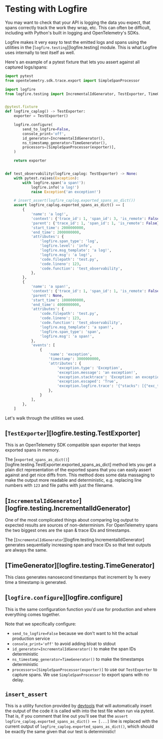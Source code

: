 # Testing with Logfire

You may want to check that your API is logging the data you expect, that spans correctly track the work they wrap, etc.
This can often be difficult, including with Python's built in logging and OpenTelemetry's SDKs.

Logfire makes it very easy to test the emitted logs and spans using the utilities in the
[`logfire.testing`][logfire.testing] module.
This is what Logfire uses internally to test itself as well.

Here's an example of a pytest fixture that lets you assert against all captured logs/spans:

```py
import pytest
from opentelemetry.sdk.trace.export import SimpleSpanProcessor

import logfire
from logfire.testing import IncrementalIdGenerator, TestExporter, TimeGenerator


@pytest.fixture
def logfire_caplog() -> TestExporter:
    exporter = TestExporter()

    logfire.configure(
        send_to_logfire=False,
        console_print='off',
        id_generator=IncrementalIdGenerator(),
        ns_timestamp_generator=TimeGenerator(),
        processors=[SimpleSpanProcessor(exporter)],
    )

    return exporter


def test_observability(logfire_caplog: TestExporter) -> None:
    with pytest.raises(Exception):
        with logfire.span('a span!'):
            logfire.info('a log!')
            raise Exception('an exception!')

    # insert_assert(logfire_caplog.exported_spans_as_dict())
    assert logfire_caplog.exported_spans_as_dict() == [
        {
            'name': 'a log!',
            'context': {'trace_id': 1, 'span_id': 3, 'is_remote': False},
            'parent': {'trace_id': 1, 'span_id': 1, 'is_remote': False},
            'start_time': 2000000000,
            'end_time': 2000000000,
            'attributes': {
                'logfire.span_type': 'log',
                'logfire.level': 'info',
                'logfire.msg_template': 'a log!',
                'logfire.msg': 'a log!',
                'code.filepath': 'test.py',
                'code.lineno': 123,
                'code.function': 'test_observability',
            },
        },
        {
            'name': 'a span!',
            'context': {'trace_id': 1, 'span_id': 1, 'is_remote': False},
            'parent': None,
            'start_time': 1000000000,
            'end_time': 4000000000,
            'attributes': {
                'code.filepath': 'test.py',
                'code.lineno': 123,
                'code.function': 'test_observability',
                'logfire.msg_template': 'a span!',
                'logfire.span_type': 'span',
                'logfire.msg': 'a span!',
            },
            'events': [
                {
                    'name': 'exception',
                    'timestamp': 3000000000,
                    'attributes': {
                        'exception.type': 'Exception',
                        'exception.message': 'an exception!',
                        'exception.stacktrace': 'Exception: an exception!',
                        'exception.escaped': 'True',
                        'exception.logfire.trace': '{"stacks": [{"exc_type": "Exception", "exc_value": "an exception!", "syntax_error": null, "is_cause": false, "frames": [{"filename": "test.py", "lineno": 123, "name": "test_observability", "line": "", "locals": null}]}]}',
                    },
                }
            ],
        },
    ]
```

Let's walk through the utilities we used.

## [`TestExporter`][logfire.testing.TestExporter]

This is an OpenTelemetry SDK compatible span exporter that keeps exported spans in memory.

The [`exported_spans_as_dict()`][logfire.testing.TestExporter.exported_spans_as_dict] method lets you get
a plain dict representation of the exported spans that you can easily assert against and get nice diffs from.
This method does some data massaging to make the output more readable and deterministic, e.g. replacing line numbers with `123` and file paths with just the filename.

## [`IncrementalIdGenerator`][logfire.testing.IncrementalIdGenerator]

One of the most complicated things about comparing log output to expected results are sources of non-determinism.
For OpenTelemetry spans the two biggest ones are the span & trace IDs and timestamps.

The [`IncrementalIdGenerator`][logfire.testing.IncrementalIdGenerator] generates sequentially increasing span
and trace IDs so that test outputs are always the same.

## [TimeGenerator][logfire.testing.TimeGenerator]

This class generates nanosecond timestamps that increment by 1s every time a timestamp is generated.

## [`logfire.configure`][logfire.configure]

This is the same configuration function you'd use for production and where everything comes together.

Note that we specifically configure:

- `send_to_logfire=False` because we don't want to hit the actual production service
- `console_print='off'` to avoid adding bloat to stdout
- `id_generator=IncrementalIdGenerator()` to make the span IDs deterministic
- `ns_timestamp_generator=TimeGenerator()` to make the timestamps deterministic
- `processors=[SimpleSpanProcessor(exporter)]` to use our `TestExporter` to capture spans. We use `SimpleSpanProcessor` to export spans with no delay.

## `insert_assert`

This is a utility function provided by [devtools](https://github.com/samuelcolvin/python-devtools) that will automatically insert the output of the code it is called with into the test file when run via pytest. That is, if you comment that line out you'll see that the `assert logfire_caplog.exported_spans_as_dict() == [...]` line is replaced with the current output of `logfire_caplog.exported_spans_as_dict()`, which should be exactly the same given that our test is deterministic!
